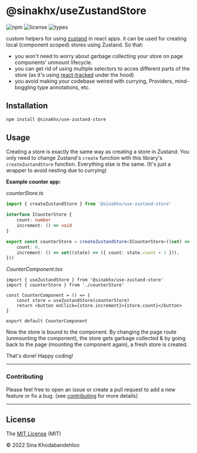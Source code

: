 # **@sinakhx/useZustandStore**
![npm](https://img.shields.io/npm/v/use-zustand-store?color=%23b8860b&style=flat-square)
![license](https://img.shields.io/npm/l/use-zustand-store?color=red&style=flat-square)
![types](https://img.shields.io/npm/types/use-zustand-store?style=flat-square)

custom helpers for using [zustand](https://github.com/pmndrs/zustand) in react apps.
it can be used for creating local (component scoped) stores using Zustand. So that:
- you won't need to worry about garbage collecting your store on page components' unmount lifecycle.
- you can get rid of using multiple selectors to acces different parts of the store (as it's using [react-tracked](https://github.com/dai-shi/react-tracked) under the hood)
- you avoid making your codebase weired with currying, Providers, mind-boggling type annotations, etc.

## Installation
```bash
npm install @sinakhx/use-zustand-store
```

## Usage

Creating a store is exactly the same way as creating a store in Zustand. You only need to change Zustand's `create` function with this library's `createZustandStore` function. Everything else is the same. (It's just a wrapper to avoid nesting due to currying)

**Example counter app:**

*counterStore.ts*
```ts
import { createZustandStore } from '@sinakhx/use-zustand-store'

interface ICounterStore {
    count: number
    increment: () => void
}

export const counterStore = createZustandStore<ICounterStore>((set) => ({
    count: 0,
    increment: () => set((state) => ({ count: state.count + 1 })),
}))

```

*CounterComponent.tsx*
```tsx
import { useZustandStore } from '@sinakhx/use-zustand-store'
import { counterStore } from './counterStore'

const CounterComponent = () => {
    const store = useZustandStore(counterStore)
    return <button onClick={store.increment}>{store.count}</button>
}

export default CounterComponent
```

Now the store is bound to the component. By changing the page route (unmounting the component), the store gets garbage collected & by going back to the page (mounting the component again), a fresh store is created.

That's done! Happy coding!
<!--
____________________________________
### **Want More Examples?**
see the [tests folder][tests-url] for more detailed examples.
-->
____________________________________
### **Contributing**
Please feel free to open an issue or create a pull request to add a new feature or fix a bug. (see [contributing][contribution-url] for more details)

____________________________________

## **License**

The [MIT License][license-url] (MIT)

&copy; 2022 Sina Khodabandehloo

[tests-url]: https://github.com/Sinakhx/use-zustand-store/tree/main/__tests__/
[contribution-url]:  https://github.com/Sinakhx/use-zustand-store/blob/main/CONTRIBUTING.md
[changelog-url]:  https://github.com/Sinakhx/use-zustand-store/blob/main/CHANGELOG.md
[license-url]:  https://github.com/Sinakhx/use-zustand-store/blob/main/LICENSE
